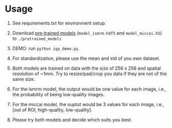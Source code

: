 
# Usage

1. See requirements.txt for environment setup.

2. Download [pre-trained models](https://zenodo.org/record/7368570) (`model_ismrm.hdf5` and `model_miccai.h5`) to `./pretrained_models`

3. DEMO: run `python iqa_demo.py`.

4. For standardization, please use the mean and std of you own dataset.

5. Both models are trained on data with the size of 256 x 256 and spatial resolution of ~1mm. Try to resize/pad/crop you data if they are not of the same size.

6. For the ismrm model, the output would be one value for each image, i.e., the probability of being low-quality images.

7. For the miccai model, the ouptut would be 3 values for each image, i.e., [out of ROI, high-quality, low-quality].

8. Please try both models and decide which suits you best.
